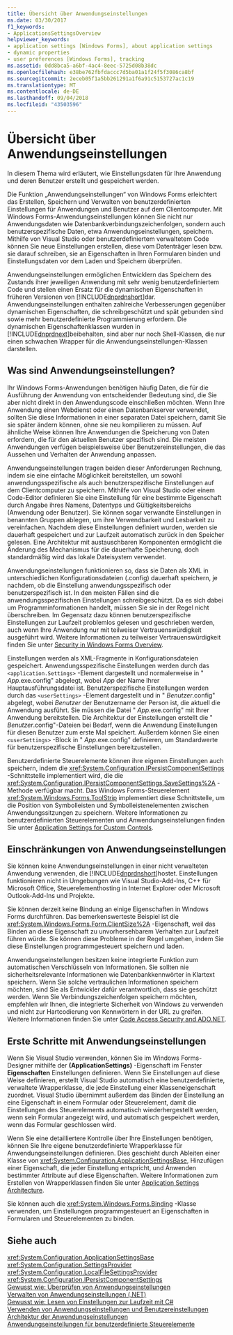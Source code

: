 ```yaml
---
title: Übersicht über Anwendungseinstellungen
ms.date: 03/30/2017
f1_keywords:
- ApplicationsSettingsOverview
helpviewer_keywords:
- application settings [Windows Forms], about application settings
- dynamic properties
- user preferences [Windows Forms], tracking
ms.assetid: 0dd8bca5-a6bf-4ac4-8eec-5725d08b38dc
ms.openlocfilehash: e38be762fbfdaccc7d5ba01a1f24f5f3086ca8bf
ms.sourcegitcommit: 2eceb05f1a5bb261291a1f6a91c5153727ac1c19
ms.translationtype: MT
ms.contentlocale: de-DE
ms.lasthandoff: 09/04/2018
ms.locfileid: "43503596"
---
```

# <a name="application-settings-overview"></a>Übersicht über Anwendungseinstellungen
In diesem Thema wird erläutert, wie Einstellungsdaten für Ihre Anwendung und deren Benutzer erstellt und gespeichert werden.  
  
 Die Funktion „Anwendungseinstellungen“ von Windows Forms erleichtert das Erstellen, Speichern und Verwalten von benutzerdefinierten Einstellungen für Anwendungen und Benutzer auf dem Clientcomputer. Mit Windows Forms-Anwendungseinstellungen können Sie nicht nur Anwendungsdaten wie Datenbankverbindungszeichenfolgen, sondern auch benutzerspezifische Daten, etwa Anwendungseinstellungen, speichern. Mithilfe von Visual Studio oder benutzerdefiniertem verwaltetem Code können Sie neue Einstellungen erstellen, diese vom Datenträger lesen bzw. sie darauf schreiben, sie an Eigenschaften in Ihren Formularen binden und Einstellungsdaten vor dem Laden und Speichern überprüfen.  
  
 Anwendungseinstellungen ermöglichen Entwicklern das Speichern des Zustands ihrer jeweiligen Anwendung mit sehr wenig benutzerdefiniertem Code und stellen einen Ersatz für die dynamischen Eigenschaften in früheren Versionen von [!INCLUDE[dnprdnshort](../../../../includes/dnprdnshort-md.md)]dar. Anwendungseinstellungen enthalten zahlreiche Verbesserungen gegenüber dynamischen Eigenschaften, die schreibgeschützt und spät gebunden sind sowie mehr benutzerdefinierte Programmierung erfordern. Die dynamischen Eigenschaftenklassen wurden in [!INCLUDE[dnprdnext](../../../../includes/dnprdnext-md.md)]beibehalten, sind aber nur noch Shell-Klassen, die nur einen schwachen Wrapper für die Anwendungseinstellungen-Klassen darstellen.  
  
## <a name="what-are-application-settings"></a>Was sind Anwendungseinstellungen?  
 Ihr Windows Forms-Anwendungen benötigen häufig Daten, die für die Ausführung der Anwendung von entscheidender Bedeutung sind, die Sie aber nicht direkt in den Anwendungscode einschließen möchten. Wenn Ihre Anwendung einen Webdienst oder einen Datenbankserver verwendet, sollten Sie diese Informationen in einer separaten Datei speichern, damit Sie sie später ändern können, ohne sie neu kompilieren zu müssen. Auf ähnliche Weise können Ihre Anwendungen die Speicherung von Daten erfordern, die für den aktuellen Benutzer spezifisch sind. Die meisten Anwendungen verfügen beispielsweise über Benutzereinstellungen, die das Aussehen und Verhalten der Anwendung anpassen.  
  
 Anwendungseinstellungen tragen beiden dieser Anforderungen Rechnung, indem sie eine einfache Möglichkeit bereitstellen, um sowohl anwendungsspezifische als auch benutzerspezifische Einstellungen auf dem Clientcomputer zu speichern. Mithilfe von Visual Studio oder einem Code-Editor definieren Sie eine Einstellung für eine bestimmte Eigenschaft durch Angabe ihres Namens, Datentyps und Gültigkeitsbereichs (Anwendung oder Benutzer). Sie können sogar verwandte Einstellungen in benannten Gruppen ablegen, um ihre Verwendbarkeit und Lesbarkeit zu vereinfachen. Nachdem diese Einstellungen definiert wurden, werden sie dauerhaft gespeichert und zur Laufzeit automatisch zurück in den Speicher gelesen. Eine Architektur mit austauschbaren Komponenten ermöglicht die Änderung des Mechanismus für die dauerhafte Speicherung, doch standardmäßig wird das lokale Dateisystem verwendet.  
  
 Anwendungseinstellungen funktionieren so, dass sie Daten als XML in unterschiedlichen Konfigurationsdateien (.config) dauerhaft speichern, je nachdem, ob die Einstellung anwendungsspezifisch oder benutzerspezifisch ist. In den meisten Fällen sind die anwendungsspezifischen Einstellungen schreibgeschützt. Da es sich dabei um Programminformationen handelt, müssen Sie sie in der Regel nicht überschreiben. Im Gegensatz dazu können benutzerspezifische Einstellungen zur Laufzeit problemlos gelesen und geschrieben werden, auch wenn Ihre Anwendung nur mit teilweiser Vertrauenswürdigkeit ausgeführt wird. Weitere Informationen zu teilweiser Vertrauenswürdigkeit finden Sie unter [Security in Windows Forms Overview](../../../../docs/framework/winforms/security-in-windows-forms-overview.md).  
  
 Einstellungen werden als XML-Fragmente in Konfigurationsdateien gespeichert. Anwendungsspezifische Einstellungen werden durch das `<application.Settings>` -Element dargestellt und normalerweise in " *App*.exe.config" abgelegt, wobei *App* der Name Ihrer Hauptausführungsdatei ist. Benutzerspezifische Einstellungen werden durch das `<userSettings>` -Element dargestellt und in " *Benutzer*.config" abgelegt, wobei *Benutzer* der Benutzername der Person ist, die aktuell die Anwendung ausführt. Sie müssen die Datei " *App*.exe.config" mit Ihrer Anwendung bereitstellen. Die Architektur der Einstellungen erstellt die " *Benutzer*.config"-Dateien bei Bedarf, wenn die Anwendung Einstellungen für diesen Benutzer zum erste Mal speichert. Außerdem können Sie einen `<userSettings>` -Block in " *App*.exe.config" definieren, um Standardwerte für benutzerspezifische Einstellungen bereitzustellen.  
  
 Benutzerdefinierte Steuerelemente können ihre eigenen Einstellungen auch speichern, indem die <xref:System.Configuration.IPersistComponentSettings> -Schnittstelle implementiert wird, die die <xref:System.Configuration.IPersistComponentSettings.SaveSettings%2A> -Methode verfügbar macht. Das Windows Forms-Steuerelement <xref:System.Windows.Forms.ToolStrip> implementiert diese Schnittstelle, um die Position von Symbolleisten und Symbolleistenelementen zwischen Anwendungssitzungen zu speichern. Weitere Informationen zu benutzerdefinierten Steuerelementen und Anwendungseinstellungen finden Sie unter [Application Settings for Custom Controls](../../../../docs/framework/winforms/advanced/application-settings-for-custom-controls.md).  
  
## <a name="limitations-of-application-settings"></a>Einschränkungen von Anwendungseinstellungen  
 Sie können keine Anwendungseinstellungen in einer nicht verwalteten Anwendung verwenden, die [!INCLUDE[dnprdnshort](../../../../includes/dnprdnshort-md.md)]hostet. Einstellungen funktionieren nicht in Umgebungen wie Visual Studio-Add-Ins, C++ für Microsoft Office, Steuerelementhosting in Internet Explorer oder Microsoft Outlook-Add-Ins und Projekte.  
  
 Sie können derzeit keine Bindung an einige Eigenschaften in Windows Forms durchführen. Das bemerkenswerteste Beispiel ist die <xref:System.Windows.Forms.Form.ClientSize%2A> -Eigenschaft, weil das Binden an diese Eigenschaft zu unvorhersehbarem Verhalten zur Laufzeit führen würde. Sie können diese Probleme in der Regel umgehen, indem Sie diese Einstellungen programmgesteuert speichern und laden.  
  
 Anwendungseinstellungen besitzen keine integrierte Funktion zum automatischen Verschlüsseln von Informationen. Sie sollten nie sicherheitsrelevante Informationen wie Datenbankkennwörter in Klartext speichern. Wenn Sie solche vertraulichen Informationen speichern möchten, sind Sie als Entwickler dafür verantwortlich, dass sie geschützt werden. Wenn Sie Verbindungszeichenfolgen speichern möchten, empfehlen wir Ihnen, die integrierte Sicherheit von Windows zu verwenden und nicht zur Hartcodierung von Kennwörtern in der URL zu greifen. Weitere Informationen finden Sie unter [Code Access Security and ADO.NET](../../../../docs/framework/data/adonet/code-access-security.md).  
  
## <a name="getting-started-with-application-settings"></a>Erste Schritte mit Anwendungseinstellungen  
 Wenn Sie Visual Studio verwenden, können Sie im Windows Forms-Designer mithilfe der **(ApplicationSettings)** -Eigenschaft im Fenster **Eigenschaften** Einstellungen definieren. Wenn Sie Einstellungen auf diese Weise definieren, erstellt Visual Studio automatisch eine benutzerdefinierte, verwaltete Wrapperklasse, die jede Einstellung einer Klasseneigenschaft zuordnet. Visual Studio übernimmt außerdem das Binden der Einstellung an eine Eigenschaft in einem Formular oder Steuerelement, damit die Einstellungen des Steuerelements automatisch wiederhergestellt werden, wenn sein Formular angezeigt wird, und automatisch gespeichert werden, wenn das Formular geschlossen wird.  
  
 Wenn Sie eine detailliertere Kontrolle über Ihre Einstellungen benötigen, können Sie Ihre eigene benutzerdefinierte Wrapperklasse für Anwendungseinstellungen definieren. Dies geschieht durch Ableiten einer Klasse von <xref:System.Configuration.ApplicationSettingsBase>, Hinzufügen einer Eigenschaft, die jeder Einstellung entspricht, und Anwenden bestimmter Attribute auf diese Eigenschaften. Weitere Informationen zum Erstellen von Wrapperklassen finden Sie unter [Application Settings Architecture](../../../../docs/framework/winforms/advanced/application-settings-architecture.md).  
  
 Sie können auch die <xref:System.Windows.Forms.Binding> -Klasse verwenden, um Einstellungen programmgesteuert an Eigenschaften in Formularen und Steuerelementen zu binden.  
  
## <a name="see-also"></a>Siehe auch  
 <xref:System.Configuration.ApplicationSettingsBase>  
 <xref:System.Configuration.SettingsProvider>  
 <xref:System.Configuration.LocalFileSettingsProvider>  
 <xref:System.Configuration.IPersistComponentSettings>  
 [Gewusst wie: Überprüfen von Anwendungseinstellungen](../../../../docs/framework/winforms/advanced/how-to-validate-application-settings.md)  
 [Verwalten von Anwendungseinstellungen (.NET)](https://msdn.microsoft.com/library/35254321-ad14-47d9-b8c6-39ab3203c5d9)  
 [Gewusst wie: Lesen von Einstellungen zur Laufzeit mit C#](../../../../docs/framework/winforms/advanced/how-to-read-settings-at-run-time-with-csharp.md)  
 [Verwenden von Anwendungseinstellungen und Benutzereinstellungen](../../../../docs/framework/winforms/advanced/using-application-settings-and-user-settings.md)  
 [Architektur der Anwendungseinstellungen](../../../../docs/framework/winforms/advanced/application-settings-architecture.md)  
 [Anwendungseinstellungen für benutzerdefinierte Steuerelemente](../../../../docs/framework/winforms/advanced/application-settings-for-custom-controls.md)
